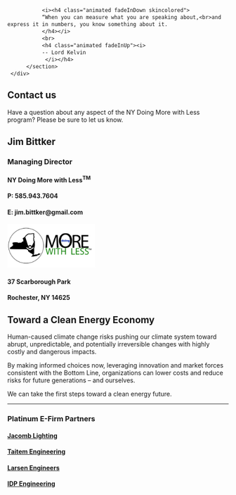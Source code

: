 <div class="full_page_photo" style="background-image: url(assets/hero.jpg);">
     <div class="container">
          <section class="call_to_action">

               <i><h4 class="animated fadeInDown skincolored">
               “When you can measure what you are speaking about,<br>and express it in numbers, you know something about it.
               </h4></i>
               <br>
               <h4 class="animated fadeInUp"><i>
               -- Lord Kelvin
                </i></h4>
          </section>
     </div>
</div>

<div class="main">
        <section>
            <div class="container">
            <div class="row">
            <div class="col-md-4">



<h1> Contact us </h1>

<p>Have a question about any aspect of the NY Doing More with Less program?  Please be sure to let us know.</p>

<h2> Jim Bittker </h2>

<h3> Managing Director </h3>



<h4> NY Doing More with Less<sup>TM</sup> </h4>



<h4> P: 585.943.7604 </h4>

<h4> E: jim.bittker@gmail.com </h4>


<img src="assets/GBDMwL Logo.png" height="100 px" alt="NYDMwL Logo">



<h4> 37 Scarborough Park </h4>

<h4> Rochester, NY 14625 </h4>



</div>
<div class="col-md-8">


<h2> Toward a Clean Energy Economy </h2>
<p>
Human-caused climate change risks pushing our climate system toward abrupt, unpredictable, and
potentially irreversible changes with highly costly and dangerous impacts.</p><p>
By making informed choices now, leveraging innovation and market forces consistent with the Bottom
Line, organizations can lower costs and reduce risks for future generations – and ourselves.</p><p>
We can take the first steps toward a clean energy future.
<p>

<hr>

<h3>Platinum E-Firm Partners</h3>
<h4> <a href="http://www.jacomb.net/"> Jacomb Lighting </a> </h4>

<h4> <a href="http://www.taitem.com/"> Taitem Engineering </a> </h4>

<h4> <a href="http://www.larsenengineers.com/"> Larsen Engineers </a> </h4>

<h4> <a href="http://www.ipdengineering.com/"> IDP Engineering </a> </h4>


</div>
